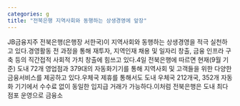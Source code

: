 ```yaml
---
categories: g
title: "전북은행 지역사회와 동행하는 상생경영에 앞장"
---
```

JB금융지주 전북은행(은행장 서한국)이 지역사회와 동행하는 상생경영을 적극 실천하고 있다.경영활동 전 과정을 통해 재투자, 지역인재 채용 및 일자리 창출, 금융 인프라 구축 등의 직간접적 사회적 가치 창출에 힘쓰고 있다.4일 전북은행에 따르면 현재(9월 기준) 도내 72개 영업점과 379대의 자동화기기를 통해 지역사회 및 고객들을 위한 다양한 금융서비스를 제공하고 있다.우체국 제휴를 통해서도 도내 우체국 212개국, 352개 자동화 기기에서 수수료 없이 동일한 입지급 거래가 가능하다.이처럼 전북은행은 도내 최다 점포 운영으로 금융소